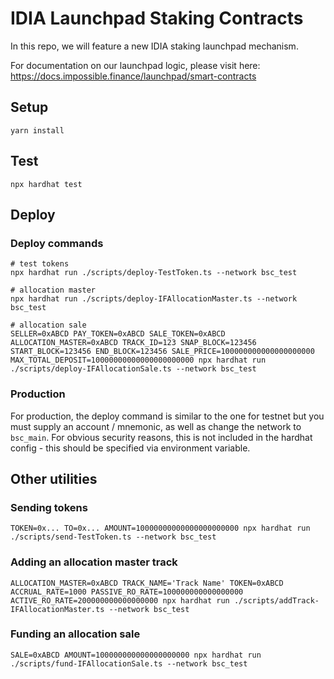# IDIA Launchpad Staking Contracts

In this repo, we will feature a new IDIA staking launchpad mechanism.

For documentation on our launchpad logic, please visit here:
https://docs.impossible.finance/launchpad/smart-contracts

## Setup

```
yarn install
```

## Test

```
npx hardhat test
```

## Deploy

### Deploy commands

```
# test tokens
npx hardhat run ./scripts/deploy-TestToken.ts --network bsc_test

# allocation master
npx hardhat run ./scripts/deploy-IFAllocationMaster.ts --network bsc_test

# allocation sale
SELLER=0xABCD PAY_TOKEN=0xABCD SALE_TOKEN=0xABCD ALLOCATION_MASTER=0xABCD TRACK_ID=123 SNAP_BLOCK=123456 START_BLOCK=123456 END_BLOCK=123456 SALE_PRICE=100000000000000000000 MAX_TOTAL_DEPOSIT=10000000000000000000000 npx hardhat run ./scripts/deploy-IFAllocationSale.ts --network bsc_test
```

### Production

For production, the deploy command is similar to the one for testnet but you must supply an account / mnemonic, as well as change the network to `bsc_main`.
For obvious security reasons, this is not included in the hardhat config - this should be specified via
environment variable.

## Other utilities

### Sending tokens

```
TOKEN=0x... TO=0x... AMOUNT=10000000000000000000000 npx hardhat run ./scripts/send-TestToken.ts --network bsc_test
```

### Adding an allocation master track

```
ALLOCATION_MASTER=0xABCD TRACK_NAME='Track Name' TOKEN=0xABCD ACCRUAL_RATE=1000 PASSIVE_RO_RATE=100000000000000000 ACTIVE_RO_RATE=200000000000000000 npx hardhat run ./scripts/addTrack-IFAllocationMaster.ts --network bsc_test
```

### Funding an allocation sale

```
SALE=0xABCD AMOUNT=100000000000000000000 npx hardhat run ./scripts/fund-IFAllocationSale.ts --network bsc_test
```
